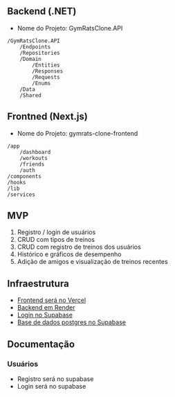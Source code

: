 ## Backend (.NET)
- Nome do Projeto: GymRatsClone.API
```
/GymRatsClone.API
	/Endpoints
	/Repositories
	/Domain
		/Entities
		/Responses
		/Requests
		/Enums
	/Data
	/Shared
```

## Frontned (Next.js)
- Nome do Projeto: gymrats-clone-frontend
```
/app
	/dashboard
	/workouts
	/friends
	/auth
/components
/hooks
/lib
/services
```

## MVP
1. Registro / login de usuários
2. CRUD com tipos de treinos
3. CRUD com registro de treinos dos usuários
4. Histórico e gráficos de desempenho
5. Adição de amigos e visualização de treinos recentes

## Infraestrutura
- [Frontend será no Vercel](vercel.com)
- [Backend em Render](render.com)
- [Login no Supabase](supabase.com)
- [Base de dados postgres no Supabase](supabase.com)

## Documentação

### Usuários
- Registro será no supabase
- Login será no supabase